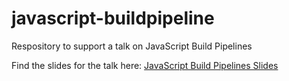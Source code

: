 # javascript-buildpipeline
Respository to support a talk on JavaScript Build Pipelines

Find the slides for the talk here: [JavaScript Build Pipelines Slides](https://docs.google.com/presentation/d/1rmDDJtwf4H4ITrb-Jhog-VtN0XjOSqFBBNkdyB6A92Q/edit?usp=sharing)
